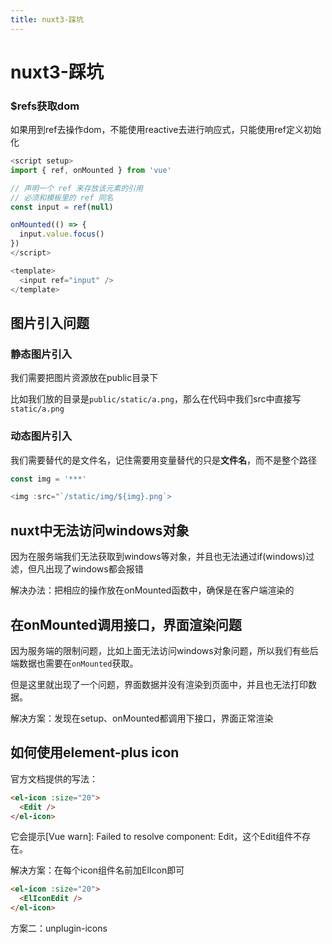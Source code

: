 ```yaml
---
title: nuxt3-踩坑
---
```


# nuxt3-踩坑

### $refs获取dom

如果用到ref去操作dom，不能使用reactive去进行响应式，只能使用ref定义初始化

```js
<script setup>
import { ref, onMounted } from 'vue'

// 声明一个 ref 来存放该元素的引用
// 必须和模板里的 ref 同名
const input = ref(null)

onMounted(() => {
  input.value.focus()
})
</script>

<template>
  <input ref="input" />
</template>
```

## 图片引入问题

### 静态图片引入

我们需要把图片资源放在public目录下

比如我们放的目录是`public/static/a.png`，那么在代码中我们src中直接写`static/a.png`

### 动态图片引入

我们需要替代的是文件名，记住需要用变量替代的只是**文件名**，而不是整个路径

```js
const img = '***'

<img :src="`/static/img/${img}.png`>
```

## nuxt中无法访问windows对象

因为在服务端我们无法获取到windows等对象，并且也无法通过if(windows)过滤，但凡出现了windows都会报错

解决办法：把相应的操作放在onMounted函数中，确保是在客户端渲染的

## 在onMounted调用接口，界面渲染问题

因为服务端的限制问题，比如上面无法访问windows对象问题，所以我们有些后端数据也需要在`onMounted`获取。

但是这里就出现了一个问题，界面数据并没有渲染到页面中，并且也无法打印数据。

解决方案：发现在setup、onMounted都调用下接口，界面正常渲染

## 如何使用element-plus icon

官方文档提供的写法：

```html
<el-icon :size="20">
  <Edit />
</el-icon>
```
它会提示[Vue warn]: Failed to resolve component: Edit，这个Edit组件不存在。

解决方案：在每个icon组件名前加ElIcon即可

```html
<el-icon :size="20">
  <ElIconEdit />
</el-icon>
```

方案二：unplugin-icons